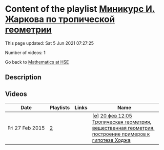 # Content of the playlist [Миникурс И. Жаркова по тропической геометрии](https://youtube.com/playlist?list=PLq3E5oubNNoD1nPgskj2461mqaRG6yKo0)

This page updated: Sat 5 Jun 2021 07:27:25

Number of videos: 1

Go back to [Mathematics at HSE](./README.md)

## Description



## Videos

|Date|Playlists|Links|Name|
|---|---|---|---|
| Fri&nbsp;27&nbsp;Feb&nbsp;2015 | [2](./playlists/2.md "Миникурс И. Жаркова по тропической геометрии") |  | [[**e**](https://studio.youtube.com/video/5VWGhLnI2us/edit)] [20 фев 12:05 Тропическая геометрия, вещественная геометрия, построение примеров к гипотезе Ходжа](https://youtube.com/watch?v=5VWGhLnI2us&list=PLq3E5oubNNoD1nPgskj2461mqaRG6yKo0 "Это видео создано с помощью видеоредактора YouTube (http://www.youtube.com/editor)") |
